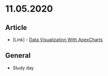 # 11.05.2020

## Article

- \[Link\] - [Data Visualization With ApexCharts](https://www.smashingmagazine.com/2020/11/data-visualization-apexcharts/)

## General

- Study day
